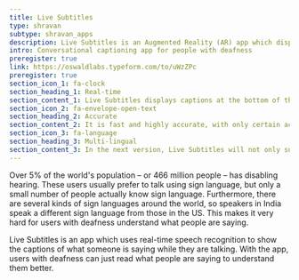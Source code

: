 ```yaml
---
title: Live Subtitles
type: shravan
subtype: shravan_apps
description: Live Subtitles is an Augmented Reality (AR) app which displays real-time conversational subtitles on your smartphone screen as someone is speaking.
intro: Conversational captioning app for people with deafness
preregister: true
link: https://oswaldlabs.typeform.com/to/uWzZPc
preregister: true
section_icon_1: fa-clock
section_heading_1: Real-time
section_content_1: Live Subtitles displays captions at the bottom of the screen as soon as a user starts speaking, literally as the sentence is being said.
section_icon_2: fa-envelope-open-text
section_heading_2: Accurate
section_content_2: It is fast and highly accurate, with only certain accents and volumes not being interpreted correctly. It just works.
section_icon_3: fa-language
section_heading_3: Multi-lingual
section_content_3: In the next version, Live Subtitles will not only support multiple languages, but also translate in real-time between 100+ languages.
---
```


Over 5% of the world's population – or 466 million people – has disabling hearing. These users usually prefer to talk using sign language, but only a small number of people actually know sign language. Furthermore, there are several kinds of sign languages around the world, so speakers in India speak a different sign language from those in the US. This makes it very hard for users with deafness understand what people are saying.

Live Subtitles is an app which uses real-time speech recognition to show the captions of what someone is saying while they are talking. With the app, users with deafness can just read what people are saying to understand them better.